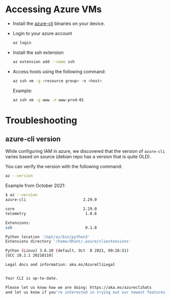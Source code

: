 # Accessing Azure VMs

 - Install the [azure-cli](https://docs.microsoft.com/en-us/cli/azure/install-azure-cli)
   binaries on your device.

 - Login to your azure account

   ```bash
   az login
   ```

 - Install the ssh extension

   ```bash
   az extension add --name ssh
   ```

 - Access hosts using the following command:

   ```bash
   az ssh vm -g <resource group> -n <host>
   ```

   Example:
   ```bash
   az ssh vm -g www -n www-prod-01
   ```


# Troubleshooting

## azure-cli version

While configuring IAM in azure, we discovered that the version of `azure-cli`
varies based on source (debian repo has a version that is quite OLD).

You can verify the version with the following command:

```bash
az --version
```

Example from October 2021:
```bash
$ az --version
azure-cli                         2.29.0

core                              2.29.0
telemetry                          1.0.6

Extensions:
ssh                                0.1.8

Python location '/opt/az/bin/python3'
Extensions directory '/home/dhunt/.azure/cliextensions'

Python (Linux) 3.6.10 (default, Oct  8 2021, 09:26:51)
[GCC 10.2.1 20210110]

Legal docs and information: aka.ms/AzureCliLegal


Your CLI is up-to-date.

Please let us know how we are doing: https://aka.ms/azureclihats
and let us know if you're interested in trying out our newest features: https://aka.ms/CLIUXstudy
```
